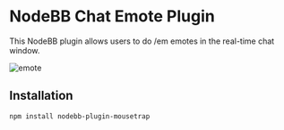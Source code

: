 # NodeBB Chat Emote Plugin

This NodeBB plugin allows users to do /em emotes in the real-time chat window.

![emote](http://i.imgur.com/sXHFsl8.png)

## Installation

    npm install nodebb-plugin-mousetrap